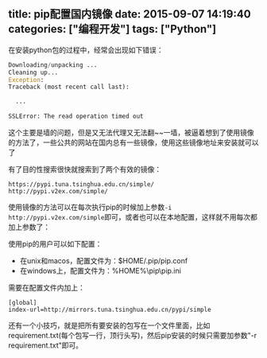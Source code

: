 title: pip配置国内镜像
date: 2015-09-07 14:19:40
categories: ["编程开发"]
tags: ["Python"]
---
在安装python包的过程中，经常会出现如下错误：

```python
Downloading/unpacking ...
Cleaning up...
Exception:
Traceback (most recent call last):

  ...
  
SSLError: The read operation timed out
```
这个主要是墙的问题，但是又无法代理又无法翻~~一墙，被逼着想到了使用镜像的方法了，一些公共的网站在国内总有一些镜像，使用这些镜像地址来安装就可以了

有了目的性搜索很快就搜索到了两个有效的镜像：
```
https://pypi.tuna.tsinghua.edu.cn/simple/
http://pypi.v2ex.com/simple/
```

使用镜像的方法可以在每次执行pip的时候加上参数`-i http://pypi.v2ex.com/simple`即可，或者也可以在本地配置，这样就不用每次都加上参数了：

使用pip的用户可以如下配置：

* 在unix和macos，配置文件为：$HOME/.pip/pip.conf
* 在windows上，配置文件为：%HOME%\pip\pip.ini

需要在配置文件内加上：

```
[global]
index-url=http://mirrors.tuna.tsinghua.edu.cn/pypi/simple
```

还有一个小技巧，就是把所有要安装的包写在一个文件里面，比如requirement.txt(每个包写一行，顶行头写)，然后pip安装的时候只需要加参数"-r  requirement.txt"即可。
